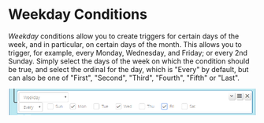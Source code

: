 # Weekday Conditions

_Weekday_ conditions allow you to create triggers for certain days of the week, and in particular, on certain days of the month. This allows you to trigger, for example, every Monday, Wednesday, and Friday; or every 2nd Sunday. Simply select the days of the week on which the condition should be true, and select the ordinal for the day, which is "Every" by default, but can also be one of "First", "Second", "Third", "Fourth", "Fifth" or "Last".

![A Weekday Condition](images/weekday-condition.png)

